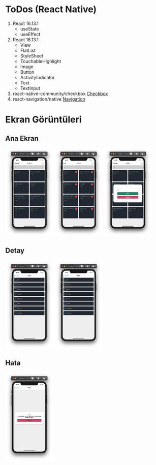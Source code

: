 # ToDos (React Native)
1. React 16.13.1
     - useState
     - useEffect
2. React 16.13.1
     - View
     - FlatList
     - StyleSheet
     - TouchableHighlight
     - Image
     - Button
     - ActivityIndicator
     - Text
     - TextInput
3. react-native-community/checkbox [Checkbox](https://github.com/react-native-community/react-native-checkbox)
4. react-navigation/native [Navigation](https://reactnavigation.org/docs/getting-started)

# Ekran Görüntüleri
## Ana Ekran

<div>
<img src="./ReadmeImages/anasayfa1.png" width="30%" >
<img src="./ReadmeImages/anasayfa2.png" width="30%" >
<img src="./ReadmeImages/anasayfa3.png" width="30%" >
</div>

## Detay

<div>
<img src="./ReadmeImages/liste1.png" width="30%" >
<img src="./ReadmeImages/liste2.png" width="30%" >
</div>

## Hata

<div>
<img src="./ReadmeImages/hata.png" width="30%" >
</div>
